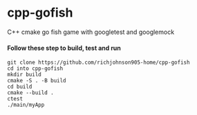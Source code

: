 # cpp-gofish

C++ cmake go fish game with googletest and googlemock


#### Follow these step to build, test and run

    git clone https://github.com/richjohnson905-home/cpp-gofish
    cd into cpp-gofish
    mkdir build
    cmake -S . -B build
    cd build
    cmake --build .
    ctest
    ./main/myApp
